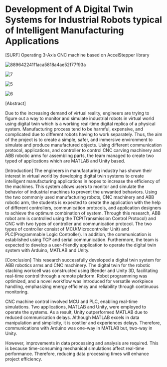 # Development of A Digital Twin Systems for Industrial Robots typical of Intelligent Manufacturing Applications
[SURF] Operating 3-Axis CNC machine based on AccelStepper library


![889642241f1aca5818a4ae52f77f93a](https://github.com/gunwoo0623/3-Axis-CNC-Machinery/assets/52570227/fb2d673f-1eee-4642-b181-593a0820ea19)


![7](https://github.com/gunwoo0623/3-Axis-CNC-Machinery/assets/52570227/3d309936-2502-4eb2-a25a-14303ddfbd56)

![5](https://github.com/gunwoo0623/3-Axis-CNC-Machinery/assets/52570227/34b6b6a4-88f5-4b87-b296-52333d629897)

![6](https://github.com/gunwoo0623/3-Axis-CNC-Machinery/assets/52570227/906156ae-f84b-4ef8-aa90-4375453d496f)

[Abstract]

Due to the increasing demand of virtual reality, engineers are trying to figure out a way to monitor and simulate industrial robots in virtual world using digital twin which is a working real-time digital replica of a physical system. Manufacturing process tend to be harmful, expensive, and complicated due to different robots having to work separately. Thus, the aim of the project is to create a simple, safer, and immersive environment to simulate and produce manufactured objects. Using different communication protocol, applications, and controller to control CNC carving machinery and ABB robotic arms for assembling parts, the team managed to create two typed of applications which are MATLAB and Unity based.

[Introduction]
The engineers in manufacturing industry has shown their interest in virtual world by developing digital twin systems to create intelligent manufacturing applications in hopes to increase the efficiency of the machines. This system allows users to monitor and simulate the behavior of industrial machines to prevent the unwanted behaviors. Using the two commonly used manufacturing robots, CNC machinery and ABB robotic arm, the students is expected to create the application with the help of different controllers, communication protocols, and application designers to achieve the optimum combination of system. Through this research, ABB robot arm is controlled using the TCP(Transmission Control Protocol) and CNC with two types of controller and communication protocol. The two types of controller consist of MCU(Microcontroller Unit) and PLC(Programmable Logic Controller). In addition, the communication is established using TCP and serial communication. Furthermore, the team is expected to develop a user-friendly application to operate the digital twin system with Arduino, MATLAB and Unity.

[Conclusion]
This research successfully developed a digital twin system for ABB robotics arms and CNC machinery. The digital twin for the robotic stacking workcell was constructed using Blender and Unity 3D, facilitating real-time control through a remote platform. Robot programming was optimized, and a novel workflow was introduced for versatile workpiece handling, emphasizing energy efficiency and reliability through continuous monitoring.

CNC machine control involved MCU and PLC, enabling real-time simulations. Two applications, MATLAB and Unity, were employed to operate the systems. As a result, Unity outperformed MATLAB due to reduced communication delays. Although MATLAB excels in data manipulation and simplicity, it is costlier and experiences delays. Therefore, communications with Arduino was one-way in MATLAB but, two-way in Unity. 

However, improvements in data processing and analysis are required. This is because time-consuming mechanical simulations affect real-time performance. Therefore, reducing data processing times will enhance project efficiency.
